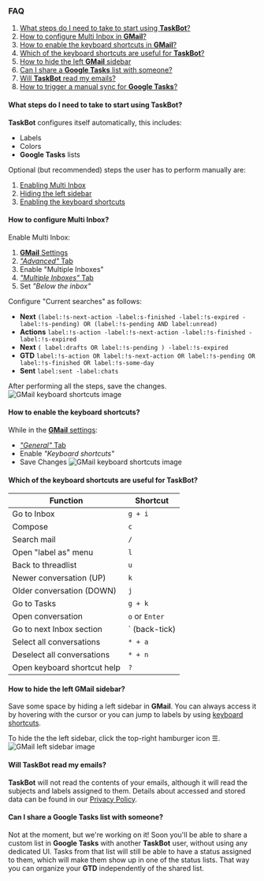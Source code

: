 ### FAQ
1. [What steps do I need to take to start using **TaskBot**?](/faq/#5)
2. [How to configure Multi Inbox in **GMail**?](/faq/#5)
3. [How to enable the keyboard shortcuts in **GMail**?](/faq/#5)
4. [Which of the keyboard shortcuts are useful for **TaskBot**?](/faq/#5)
5. [How to hide the left **GMail** sidebar](/faq/#5)
6. [Can I share a **Google Tasks** list with someone?](/faq/#5)
7. [Will **TaskBot** read my emails?](/faq/#5)
8. [How to trigger a manual sync for **Google Tasks**?](/faq/#5)

#### What steps do I need to take to start using TaskBot?
**TaskBot** configures itself automatically, this includes:
* Labels
* Colors
* **Google Tasks** lists

Optional (but recommended) steps the user has to perform manually are:
1. [Enabling Multi Inbox](/faq#5)
2. [Hiding the left sidebar](/faq#5)
3. [Enabling the keyboard shortcuts](/faq#5)

#### How to configure Multi Inbox?
Enable Multi Inbox:
1.  [**GMail** Settings](https://mail.google.com/mail/u/0/#settings/general)
2.  [*"Advanced"* Tab](https://mail.google.com/mail/u/0/#settings/labs)
3.  Enable "Multiple Inboxes"
4.  [*"Multiple Inboxes"* Tab](https://mail.google.com/mail/u/0/#settings/lighttlist)
5.  Set *"Below the inbox"*

Configure "Current searches" as follows:

* **Next** `(label:!s-next-action -label:s-finished -label:!s-expired -label:!s-pending) OR (label:!s-pending AND label:unread)`
* **Actions**  `label:!s-action -label:!s-next-action -label:!s-finished -label:!s-expired`
* **Next**  `( label:drafts OR label:!s-pending ) -label:!s-expired`
* **GTD**  `label:!s-action OR label:!s-next-action OR label:!s-pending OR label:!s-finished OR label:!s-some-day`
* **Sent**  `label:sent -label:chats`

After performing all the steps, save the changes.
![GMail keyboard shortcuts image](https://taskbot.app/static/images/gmail-multi-inbox.png)

#### How to enable the keyboard shortcuts?
While in the [**GMail** settings](https://mail.google.com/mail/u/0/#settings/general):
 - [*"General"* Tab](https://mail.google.com/mail/u/0/#settings/general)
 - Enable *"Keyboard shortcuts"*
 - Save Changes
![GMail keyboard shortcuts image](https://taskbot.app/static/images/gmail-keyboard.png)

#### Which of the keyboard shortcuts are useful for TaskBot?

| Function | Shortcut |
|--|--|
| Go to Inbox | `g + i` |
| Compose | `c` |
| Search mail | `/` |
| Open "label as" menu | `l` |
| Back to threadlist | `u` |
| Newer conversation (UP) | `k` |
| Older conversation (DOWN) | `j` |
| Go to Tasks | `g + k` |
| Open conversation | `o` or `Enter` |
| Go to next Inbox section | ` (back-tick) |
| Select all conversations | `* + a` |
| Deselect all conversations | `* + n` |
| Open keyboard shortcut help | `?` 

#### How to hide the left GMail sidebar?
Save some space by hiding a left sidebar in **GMail**. You can always access it by hovering with the cursor or you can jump to labels by using [keyboard shortcuts](/faq/#5).

To hide the the left sidebar, click the top-right hamburger icon ☰.
![GMail left sidebar image](https://taskbot.app/static/images/gmail-left-sidebar.png)

#### Will TaskBot read my emails?
**TaskBot** will not read the contents of your emails, although it will read the subjects and labels assigned to them. Details about accessed and stored data can be found in our [Privacy Policy](/privacy-policy).

#### Can I share a Google Tasks list with someone?
Not at the moment, but we're working on it! Soon you'll be able to share a custom list in **Google Tasks** with another **TaskBot** user, without using any dedicated UI. Tasks from that list will still be able to have a status assigned to  them, which will make them show up in one of the status lists. That way you can organize your **GTD** independently of the shared list.
<!--stackedit_data:
eyJoaXN0b3J5IjpbOTY5OTg1NTYyLDExMjU0NjIyMjIsLTcyNz
g2Njk5OCwtMTEwMjE0NjMwLDI3OTg5ODA3LDIwMjI1ODk0MTIs
MTYxNDIzNTQzMCwxMTg1NDIxNTAyXX0=
-->